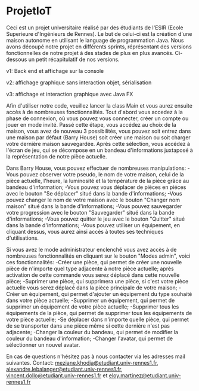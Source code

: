 # ProjetIoT

Ceci est un projet universitaire réalisé par des étudiants de l'ESIR (Ecole Superieure d'Ingénieurs de Rennes). 
Le but de celui-ci est la création d'une maison autonome en utilisant le language de programmation Java.
Nous avons découpé notre projet en différents sprints, réprésentant des versions fonctionnelles de notre projet à des stades de plus en plus avancés. Ci-dessous un petit récapitulatif de nos versions.

v1: Back end et affichage sur la console

v2: affichage graphique sans interaction objet, sérialisation

v3: affichage et interaction graphique avec Java FX

Afin d'utiliser notre code, veuillez lancer la class Main et vous aurez ensuite accès à de nombreuses fonctionnalités. 
Tout d'abord vous accedez à la phase de connexion, où vous pouvez vous connecter, créer un compte ou jouer en mode invité.
Passé cette étape, vous accédez au choix de la maison, vous avez de nouveau 3 possibilités, vous pouvez soit entrez dans une maison par défaut (Barry House) soit créer une maison ou soit charger votre dernière maison sauvegardée.
Après cette sélection, vous accédez à l'écran de jeu, qui se décompose en un bandeau d'informations juxtaposé à la représentation de notre pièce actuelle.

Dans Barry House, vous pouvez effectuer de nombreuses manipulations:
-Vous pouvez observer votre pseudo, le nom de votre maison, celui de la pièce actuelle, l'heure, la luminosité et la température de la pièce grâce au bandeau d'information;
-Vous pouvez vous déplacer de pièces en piéces avec le bouton "Se déplacer" situé dans la bande d'informations;
-Vous pouvez changer le nom de votre maison avec le bouton "Changer nom maison" situé dans la bande d'informations;
-Vous pouvez sauvegarder votre progression avec le bouton "Sauvegarder" situé dans la bande d'informations;
-Vous pouvez quitter le jeu avec le bouton "Quitter" situé dans la bande d'informations;
-Vous pouvez utiliser un équipement, en cliquant dessus, vous aurez ainsi accès à toutes ses techniques d'utilisations.

Si vous avez le mode administrateur enclenché vous avez accès à de nombreuses fonctionnalités en cliquant sur le bouton "Modes admin", voici ces fonctionnalités:
-Créer une pièce, qui permet de créer une nouvelle pièce de n'importe quel type adjacente à notre pièce actuelle; après activation de cette commande vous serez déplacé dans cette nouvelle pièce;
-Suprimer une pièce, qui supprimera une pièce, si c'est votre pièce actuelle vous serez déplacé dans la pièce principale de votre maison;
-Créer un équipement, qui permet d'ajouter un équipement du type souhaité dans votre pièce actuelle;
-Supprimer un équipement, qui permet de supprimer un équipement de votre pièce actuelle;
-Supprimer tous les équipements de la pièce, qui permet de supprimer tous les équipements de votre pièce actuelle;
-Se déplacer dans n'importe quelle pièce, qui permet de se transporter dans une pièce même si cette dernière n'est pas adjacente;
-Changer la couleur du bandeau, qui permet de modifier la couleur du bandeau d'information;
-Changer l'avatar, qui permet de sélectionner un nouvel avatar.

En cas de questions n'hésitez pas à nous contacter via les adresses mail suivantes.
Contact: meziane.khodja@etudiant.univ-rennes1.fr, alexandre.lebalanger@etudiant.univ-rennes1.fr, vincent.dollo@etudiant.univ-rennes1.fr et eloy.martinez@etudiant.univ-rennes1.fr
